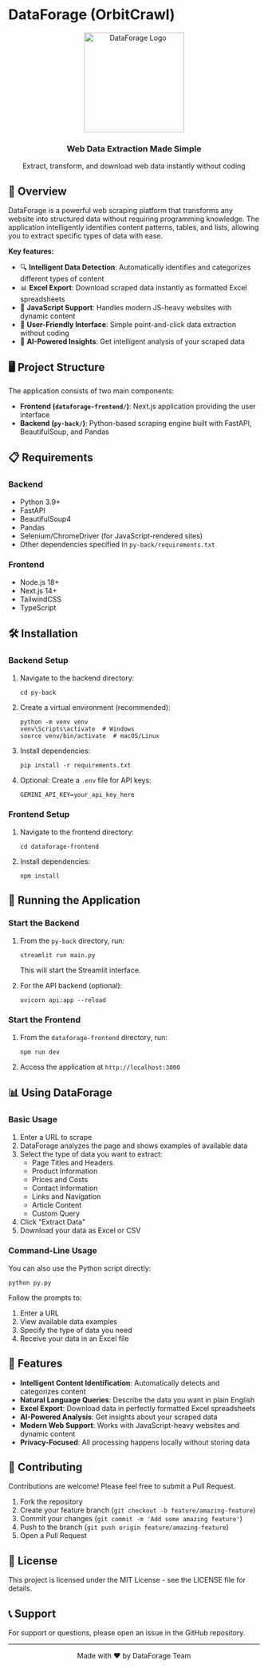 # DataForage (OrbitCrawl)

<div align="center">
  <img src="dataforage-frontend/public/logo-df.jpg" alt="DataForage Logo" width="200"/>
  <h3>Web Data Extraction Made Simple</h3>
  <p>Extract, transform, and download web data instantly without coding</p>
</div>

## 🚀 Overview

DataForage is a powerful web scraping platform that transforms any website into structured data without requiring programming knowledge. The application intelligently identifies content patterns, tables, and lists, allowing you to extract specific types of data with ease.

**Key features:**
- 🔍 **Intelligent Data Detection**: Automatically identifies and categorizes different types of content
- 📊 **Excel Export**: Download scraped data instantly as formatted Excel spreadsheets
- 🔄 **JavaScript Support**: Handles modern JS-heavy websites with dynamic content
- 🔧 **User-Friendly Interface**: Simple point-and-click data extraction without coding
- 💬 **AI-Powered Insights**: Get intelligent analysis of your scraped data

## 🖥️ Project Structure

The application consists of two main components:

- **Frontend (`dataforage-frontend/`)**: Next.js application providing the user interface
- **Backend (`py-back/`)**: Python-based scraping engine built with FastAPI, BeautifulSoup, and Pandas

## 📋 Requirements

### Backend
- Python 3.9+
- FastAPI
- BeautifulSoup4
- Pandas
- Selenium/ChromeDriver (for JavaScript-rendered sites)
- Other dependencies specified in `py-back/requirements.txt`

### Frontend
- Node.js 18+
- Next.js 14+
- TailwindCSS
- TypeScript

## 🛠️ Installation

### Backend Setup

1. Navigate to the backend directory:
   ```
   cd py-back
   ```

2. Create a virtual environment (recommended):
   ```
   python -m venv venv
   venv\Scripts\activate  # Windows
   source venv/bin/activate  # macOS/Linux
   ```

3. Install dependencies:
   ```
   pip install -r requirements.txt
   ```

4. Optional: Create a `.env` file for API keys:
   ```
   GEMINI_API_KEY=your_api_key_here
   ```

### Frontend Setup

1. Navigate to the frontend directory:
   ```
   cd dataforage-frontend
   ```

2. Install dependencies:
   ```
   npm install
   ```

## 🚀 Running the Application

### Start the Backend

1. From the `py-back` directory, run:
   ```
   streamlit run main.py
   ```
   This will start the Streamlit interface.

2. For the API backend (optional):
   ```
   uvicorn api:app --reload
   ```

### Start the Frontend

1. From the `dataforage-frontend` directory, run:
   ```
   npm run dev
   ```

2. Access the application at `http://localhost:3000`

## 📊 Using DataForage

### Basic Usage

1. Enter a URL to scrape
2. DataForage analyzes the page and shows examples of available data
3. Select the type of data you want to extract:
   - Page Titles and Headers
   - Product Information
   - Prices and Costs
   - Contact Information
   - Links and Navigation
   - Article Content
   - Custom Query
4. Click "Extract Data"
5. Download your data as Excel or CSV

### Command-Line Usage

You can also use the Python script directly:

```
python py.py
```

Follow the prompts to:
1. Enter a URL
2. View available data examples
3. Specify the type of data you need
4. Receive your data in an Excel file

## 🧩 Features

- **Intelligent Content Identification**: Automatically detects and categorizes content
- **Natural Language Queries**: Describe the data you want in plain English
- **Excel Export**: Download data in perfectly formatted Excel spreadsheets
- **AI-Powered Analysis**: Get insights about your scraped data
- **Modern Web Support**: Works with JavaScript-heavy websites and dynamic content
- **Privacy-Focused**: All processing happens locally without storing data

## 🤝 Contributing

Contributions are welcome! Please feel free to submit a Pull Request.

1. Fork the repository
2. Create your feature branch (`git checkout -b feature/amazing-feature`)
3. Commit your changes (`git commit -m 'Add some amazing feature'`)
4. Push to the branch (`git push origin feature/amazing-feature`)
5. Open a Pull Request

## 📜 License

This project is licensed under the MIT License - see the LICENSE file for details.

## 📞 Support

For support or questions, please open an issue in the GitHub repository.

---

<div align="center">
  Made with ❤️ by DataForage Team
</div>